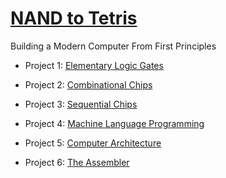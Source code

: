 # [NAND to Tetris](http://nand2tetris.org)

Building a Modern Computer From First Principles

- Project 1: [Elementary Logic Gates](http://nand2tetris.org/01.php)

- Project 2: [Combinational Chips](http://nand2tetris.org/02.php)

- Project 3: [Sequential Chips](http://nand2tetris.org/03.php)

- Project 4: [Machine Language Programming](http://nand2tetris.org/04.php)

- Project 5: [Computer Architecture](http://nand2tetris.org/05.php)

- Project 6: [The Assembler](http://nand2tetris.org/06.php)